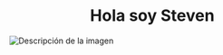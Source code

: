 <div align="center">
  <h1>Hola soy Steven</h1>
</div>

<img src="https://drive.google.com/uc?export=view&id=1F87Of5OwWj6QwN2WKCESR5B20jlrJzty" alt="Descripción de la imagen">
